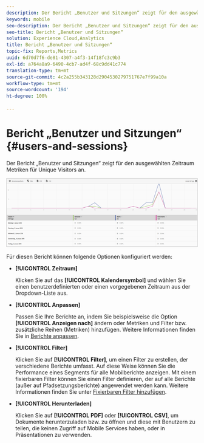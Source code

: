 ```yaml
---
description: Der Bericht „Benutzer und Sitzungen“ zeigt für den ausgewählten Zeitraum Metriken für Unique Visitors an.
keywords: mobile
seo-description: Der Bericht „Benutzer und Sitzungen“ zeigt für den ausgewählten Zeitraum Metriken für Unique Visitors an.
seo-title: Bericht „Benutzer und Sitzungen“
solution: Experience Cloud,Analytics
title: Bericht „Benutzer und Sitzungen“
topic-fix: Reports,Metrics
uuid: 6d70d7f6-de81-4307-a4f3-14f18fc3c9b3
exl-id: a764a8a9-6490-4cb7-ad4f-68c9dd41c774
translation-type: tm+mt
source-git-commit: 4c2a255b343128d2904530279751767e7f99a10a
workflow-type: tm+mt
source-wordcount: '194'
ht-degree: 100%

---
```


# Bericht „Benutzer und Sitzungen“ {#users-and-sessions}

Der Bericht „Benutzer und Sitzungen“ zeigt für den ausgewählten Zeitraum Metriken für Unique Visitors an.

![Bericht „Benutzer und Sitzungen“](assets/users_sessions.png)

Für diesen Bericht können folgende Optionen konfiguriert werden:

* **[!UICONTROL Zeitraum]**

   Klicken Sie auf das **[!UICONTROL Kalendersymbol]** und wählen Sie einen benutzerdefinierten oder einen vorgegebenen Zeitraum aus der Dropdown-Liste aus.

* **[!UICONTROL Anpassen]**

   Passen Sie Ihre Berichte an, indem Sie beispielsweise die Option **[!UICONTROL Anzeigen nach]** ändern oder Metriken und Filter bzw. zusätzliche Reihen (Metriken) hinzufügen. Weitere Informationen finden Sie in [Berichte anpassen](/help/using/usage/reports-customize/t-reports-customize.md).

* **[!UICONTROL Filter]**

   Klicken Sie auf **[!UICONTROL Filter]**, um einen Filter zu erstellen, der verschiedene Berichte umfasst. Auf diese Weise können Sie die Performance eines Segments für alle Mobilberichte anzeigen. Mit einem fixierbaren Filter können Sie einen Filter definieren, der auf alle Berichte (außer auf Pfadsetzungsberichte) angewendet werden kann. Weitere Informationen finden Sie unter [Fixierbaren Filter hinzufügen](/help/using/usage/reports-customize/t-sticky-filter.md).

* **[!UICONTROL Herunterladen]**

   Klicken Sie auf **[!UICONTROL PDF]** oder **[!UICONTROL CSV]**, um Dokumente herunterzuladen bzw. zu öffnen und diese mit Benutzern zu teilen, die keinen Zugriff auf Mobile Services haben, oder in Präsentationen zu verwenden.

